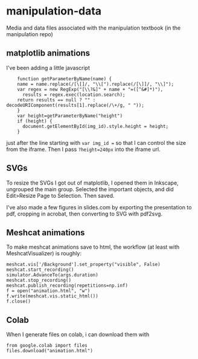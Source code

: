 # manipulation-data
Media and data files associated with the manipulation textbook (in the manipulation repo)

## matplotlib animations

I've been adding a little javascript 
```
    function getParameterByName(name) {
    name = name.replace(/[\[]/, "\\[").replace(/[\]]/, "\\]");
    var regex = new RegExp("[\\?&]" + name + "=([^&#]*)"),
      results = regex.exec(location.search);
    return results == null ? "" : decodeURIComponent(results[1].replace(/\+/g, " "));
    }
    var height=getParameterByName("height")
    if (height) {
      document.getElementById(img_id).style.height = height;
    }    
```
just after the line starting with `var img_id =` so that I can control the size from the iframe.  Then I pass `?height=240px` into the iframe url.

## SVGs

To resize the SVGs I got out of matplotlib, I opened them in Inkscape, ungrouped the main group.  Selected the important objects, and did Edit>Resize Page to Selection.  Then saved.

I've also made a few figures in slides.com by exporting the presentation to pdf, cropping in acrobat, then converting to SVG with pdf2svg.

## Meshcat animations

To make meshcat animations save to html, the workflow (at least with MeshcatVisualizer) is roughly:

```
meshcat.vis['/Background'].set_property("visible", False)
meshcat.start_recording()
simulator.AdvanceTo(args.duration)
meshcat.stop_recording()
meshcat.publish_recording(repetitions=np.inf)
f = open("animation.html", "w")
f.write(meshcat.vis.static_html())
f.close()
```

## Colab

When I generate files on colab, i can download them with
```
from google.colab import files
files.download("animation.html")
```